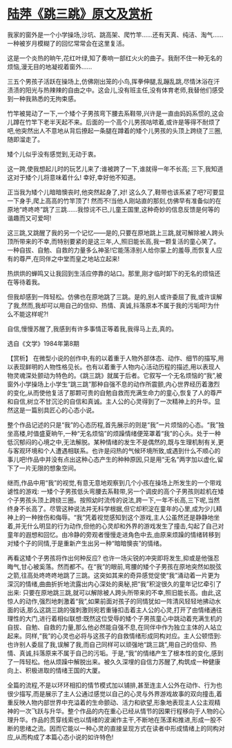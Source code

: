 # [陆萍《跳三跳》原文及赏析](https://www.vrrw.net/wx/15302.html)

我家的窗外是一个小学操场,沙坑、跳高架、爬竹竿……还有天真、纯洁、淘气……一种被岁月模糊了的回忆常常会在这里复活。

这是一个炎热的晌午,花红叶绿,知了奏响一部红火火的曲子。我耐不住一种无名的烦恼,漫无目的地凝视着窗外……

三五个男孩子活跃在操场上,仿佛刚出笼的小鸟,挥拳伸腿,乱蹦乱跳,尽情沐浴在汗渍渍的阳光与热辣辣的自由之中。这会儿,没有班主任,没有体育老师,我替他们感受到一种我熟悉的无拘束感。

竹竿被晃动了一下,一个矮个子男孩弯下腰去系鞋带,兴许是一直由妈妈系惯的,这会儿蹲在竹竿下老半天起不来。后面的一个高个儿男孩咕哝着,或许是等得不耐烦了吧,他突然出人不意地从背后撩起一条腿在蹲着的矮个儿男孩的头顶上跨绕了三圈,随即溜走了。

矮个儿似乎没有感觉到,无动于衷。

这一跨,使我想起儿时的玩艺儿来了:谁被跨了一下,谁就得一年不长高; 三下,我知道这对于矮个儿将意味着什么! 幸好,幸好他不知道。

正当我为矮个儿暗暗懊丧时,他突然起身了,对! 这么久了,鞋带也该系紧了吧?可要显一下身手,爬上高高的竹竿顶了! 然而不!当他人刚站直的那刻,仿佛早有准备似的在原地“咚咚咚”跳了三跳……我惊诧不已,儿童王国里,这种奇妙的信息反馈是何等的谐趣而又可爱呵!

这三跳,又跳醒了我的另一个记忆——是的,只要在原地跳上三跳,就可解除被人跨头顶所带来的不幸,而特别要紧的是这三年,人,照旧能长高,我一颗复活的童心笑了。一种自拔、自勉、自救的力量多么神圣!它能荡涤别人给你蒙上的羞辱,而恢复人应有的尊严,在同伴之中堂而皇之地站立起来!

热烘烘的蝉鸣又让我回到生活应停靠的站口。那里,刚才临时卸下的无名的烦恼还在等待着我。

但我却感到一阵轻松。仿佛也在原地跳了三跳。是的,别人或许委屈了我,或许误解了我,然而,我却可以用自己的信仰、热情、真诚,抖落原本不属于我的污垢呵!为什么不能这样呢?!

自信,慢慢苏醒了,我感到有许多事情正等着我,我得马上去,真的。

选自《文学》1984年第8期



【赏析】 在微型小说的创作中,有的以着重于人物外部体态、动作、细节的描写,用以表现鲜明的人物性格见长。也有以着重于人物内心活动历程的描述,用以表现人物灵魂深处颤动为特色的。《跳三跳》就属于后者。它叙写一个无名烦恼的“我”,被窗外小学操场上小学生“跳三跳”那种自强不息的动作所震颤,内心世界经历着激烈的变化,从而使他复活了那颗可贵的自勉自救而充满生命力的童心,恢复了人的尊严和自信,树立不甘沉沦的自信和真诚。主人公的心灵得到了一次精神上的升华。显然这是一篇别具匠心的心态小说。

整个作品记述的只是“我”的心态历程,首先展示的则是“我”一片烦恼的心态。“我”独坐高楼,时值盛夏晌午,一种“无名烦恼”的烦躁情绪便笼罩着“我”的心头。处于一种低沉郁闷的心境之中,无法解脱。某种情绪的发生不是偶然的,既与生理机制有关,更与客观环境和个人遭遇相联系。也许是闷热的气候环境所致,或遇到什么不顺心的事儿吧!作品中并没有点出这种心态产生的种种原因,只是用“无名”两字加以虚化,留下了一片无限的想象空间。

继而,作品中用“我”的视觉,有意无意地观察到几个小孩在操场上所发生的一个带戏谑性的游戏: 一矮个子男孩低头弯腰去系鞋带,另一个调皮的高个子男孩则趁机在矮个子男孩头顶上跨绕三圈。按照幼时流传的说法,跨一下,一年不长高,三下呢,当然终身不长高了。尽管这种说法并无科学根据,但它却积淀在童年的心里,成为少儿精神上的一种挫伤和侮辱。“我”凭着视觉感知到这个游戏,主人公虽然还是静静地坐着,并无什么明显的行为动作,但他的心灵却和外界的游戏发生了撞击,勾起了自己对童年的遐想和回忆。由冷静的旁观者慢慢走进角色中去,由原来烦躁的情绪转移到对矮个子的同情,于是重新产生出另一种“暗暗懊丧”的情绪。

再看这矮个子男孩将作出何种反应? 也许一场尖锐的冲突即将发生,抑或是他强忍晦气,甘心被奚落。然而都不。在“我”的眼前,弯腰的矮个子男孩在原地突然如脱弦之箭,往高处咚咚咚地跳了三跳。这突如其来的奇异感觉促使“我”涌动着一片更为深沉的情绪,曲曲折折地流露出内心深处的奥秘,把“我”积淀很久的童年记忆牵引了出来: 只要在原地跳三跳,就可以解除被人跨头所带来的不幸,照旧能长高。由此,这惊人的动作,强烈地刺激着“我”,如果前面对孩子的同情犹如一阵清风轻轻地拂动水面的话,那么这跳三跳的强刺激则宛若重锤扣击着主人公的心灵,打开了由情绪通往理性的大门,进行着相似联想:既然这位受辱的矮个子男孩童心中跳动着充满生机的自拔、自勉、自救的力量,那么他必然能自强不息,在同伴中作为独立主体的人站立起来。同样,“我”的心灵也必将与这孩子的自救情绪形成同构对应。主人公顿悟到:也许别人委屈了我,误解了我,而自己同样可以顽强地“跳三跳”,用自己的信仰、热情、真诚,抖落原来不属于自己的污垢。于是,“我”的情绪产生了根本性的变化,感到了一阵轻松。他从烦躁中解脱出来。被久久深埋的自信力苏醒了,构筑成一种健康向上、积极进取的情绪王国的大厦。

全篇的流程,不是以环环相扣的情节模式加以铺排,甚至连主人公外在动作、行为也很少描写,而是展示了主人公通过感觉以自己的心灵与外界游戏故事的双向撞击,着重反映人物内部世界中充溢着的生命颤动、活力和欲望,形象地表现主人公主观精神的一次飞跃与升华。整个作品的内在重心已经从情节的因果行程移向于人物的心理升华。作品的贯穿线索也以情绪的波澜作主干,不断地在荡漾和推进,形成一股不断的思绪之流。因而它能以一种心灵的直接呈现方式在读者中形成情绪上的同构对应,从而构成了本篇心态小说的如许特色!

